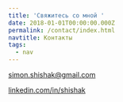 ```yaml
---
title: 'Свяжитесь со мной '
date: 2018-01-01T00:00:00.000Z
permalink: /contact/index.html
navtitle: Контакты
tags:
  - nav
---
```

simon.shishak@gmail.com

[linkedin.com/in/shishak](linkedin.com/in/shishak/)
